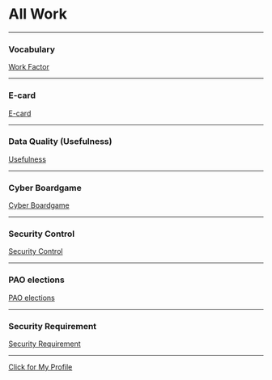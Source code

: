 # All Work
---------------------------------------------------------------------------------------------------------------

### Vocabulary 
<a href= "https://wilaiphan.github.io/work-factor"> Work Factor </a>

---------------------------------------------------------------------------------------------------------------

### E-card
<a href= "https://wilaiphan.github.io/e-card"> E-card </a>

---------------------------------------------------------------------------------------------------------------

### Data Quality (Usefulness)
<a href= "https://wilaiphan.github.io/usefulness"> Usefulness </a>

---------------------------------------------------------------------------------------------------------------

### Cyber Boardgame
<a href= "https://wilaiphan.github.io/boardgame-seven"> Cyber Boardgame </a>

---------------------------------------------------------------------------------------------------------------

### Security Control
<a href= "https://wilaiphan.github.io/security-control"> Security Control </a>

---------------------------------------------------------------------------------------------------------------

### PAO elections
<a href= "https://wilaiphan.github.io/pao-elections"> PAO elections </a>

---------------------------------------------------------------------------------------------------------------

### Security Requirement
<a href= "https://wilaiphan.github.io/security-requirement"> Security Requirement </a>

---------------------------------------------------------------------------------------------------------------

<a href= "https://wilaiphan.github.io/"> Click for My Profile </a>
